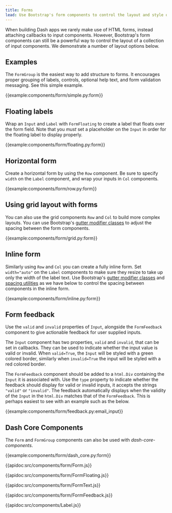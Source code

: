 ```yaml
---
title: Forms
lead: Use Bootstrap's form components to control the layout and style of your input components.
---
```


When building Dash apps we rarely make use of HTML forms, instead attaching callbacks to input components. However, Bootstrap's form components can still be a powerful way to control the layout of a collection of input components. We demonstrate a number of layout options below.

## Examples

The `FormGroup` is the easiest way to add structure to forms. It encourages proper grouping of labels, controls, optional help text, and form validation messaging. See this simple example.

{{example:components/form/simple.py:form}}


## Floating labels

Wrap an `Input` and `Label` with `FormFloating` to create a label that floats over the form field. Note that you _must_ set a placeholder on the `Input` in order for the floating label to display properly.

{{example:components/form/floating.py:form}}
## Horizontal form

Create a horizontal form by using the `Row` component. Be sure to specify `width` on the `Label` component, and wrap your inputs in `Col` components.

{{example:components/form/row.py:form}}

## Using grid layout with forms

You can also use the grid components `Row` and `Col` to build more complex layouts. You can use Bootstrap's [gutter modifier classes](https://getbootstrap.com/docs/5.1/layout/gutters/) to adjust the spacing between the form components.

{{example:components/form/grid.py:form}}

## Inline form

Similarly using `Row` and `Col` you can create a fully inline form. Set `width="auto"` on the `Label` components to make sure they resize to take up only the width of the label text. Use Bootstrap's [gutter modifier classes](https://getbootstrap.com/docs/5.1/layout/gutters/) and [spacing utilities](https://getbootstrap.com/docs/5.0/utilities/spacing/) as we have below to control the spacing between components in the inline form.

{{example:components/form/inline.py:form}}

## Form feedback

Use the `valid` and `invalid` properties of `Input`, alongside the `FormFeedback` component to give actionable feedback for user supplied inputs.

The `Input` component has two properties, `valid` and `invalid`, that can be set in callbacks. They can be used to indicate whether the input value is valid or invalid. When `valid=True`, the `Input` will be styled with a green colored border, similarly when `invalid=True` the input will be styled with a red colored border.

The `FormFeedback` component should be added to a `html.Div` containing the `Input` it is associated with. Use the `type` property to indicate whether the feedback should display for valid or invalid inputs, it accepts the strings `"valid"` or `"invalid"`. The feedback automatically displays when the validity of the `Input` in the `html.Div` matches that of the `FormFeedback`. This is perhaps easiest to see with an example such as the below.

{{example:components/form/feedback.py:email_input}}

## Dash Core Components

The `Form` and `FormGroup` components can also be used with _dash-core-components_.

{{example:components/form/dash_core.py:form}}

{{apidoc:src/components/form/Form.js}}

{{apidoc:src/components/form/FormFloating.js}}

{{apidoc:src/components/form/FormText.js}}

{{apidoc:src/components/form/FormFeedback.js}}

{{apidoc:src/components/Label.js}}
